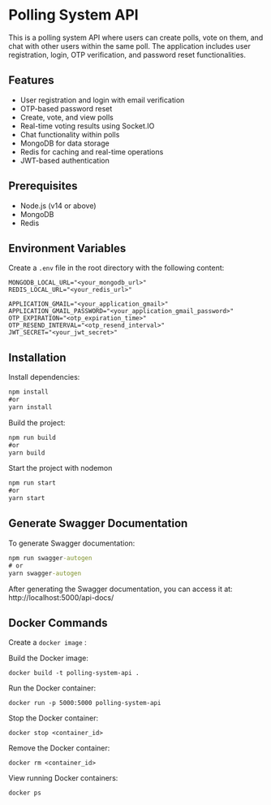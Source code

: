 # Polling System API

This is a polling system API where users can create polls, vote on them, and chat with other users within the same poll. The application includes user registration, login, OTP verification, and password reset functionalities.

## Features

- User registration and login with email verification
- OTP-based password reset
- Create, vote, and view polls
- Real-time voting results using Socket.IO
- Chat functionality within polls
- MongoDB for data storage
- Redis for caching and real-time operations
- JWT-based authentication

## Prerequisites

- Node.js (v14 or above)
- MongoDB
- Redis

## Environment Variables

Create a `.env` file in the root directory with the following content:

```env
MONGODB_LOCAL_URL="<your_mongodb_url>"
REDIS_LOCAL_URL="<your_redis_url>"

APPLICATION_GMAIL="<your_application_gmail>"
APPLICATION_GMAIL_PASSWORD="<your_application_gmail_password>"
OTP_EXPIRATION="<otp_expiration_time>"
OTP_RESEND_INTERVAL="<otp_resend_interval>"
JWT_SECRET="<your_jwt_secret>"
```

## Installation
Install dependencies:
```cmd
npm install
#or
yarn install
```

Build the project:
```cmd
npm run build
#or
yarn build
```

Start the project with nodemon
```cmd
npm run start
#or
yarn start
```

## Generate Swagger Documentation
To generate Swagger documentation:
```cmd
npm run swagger-autogen
# or
yarn swagger-autogen
```
After generating the Swagger documentation, you can access it at: http://localhost:5000/api-docs/


## Docker Commands

Create a `docker image` :

Build the Docker image:
```docker
docker build -t polling-system-api .
```

Run the Docker container:
```docker
docker run -p 5000:5000 polling-system-api
```

Stop the Docker container:
```docker
docker stop <container_id>
```

Remove the Docker container:
```docker
docker rm <container_id>
```

View running Docker containers:
```docker
docker ps
```

